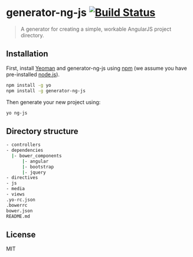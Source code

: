 # generator-ng-js  [![Build Status][travis-image]][travis-url] 
> A generator for creating a simple, workable AngularJS project directory.

## Installation

First, install [Yeoman](http://yeoman.io) and generator-ng-js using [npm](https://www.npmjs.com/) (we assume you have pre-installed [node.js](https://nodejs.org/)).

```bash
npm install -g yo
npm install -g generator-ng-js
```

Then generate your new project using:

```bash
yo ng-js
```

## Directory structure

```bash
- controllers
- dependencies
  |- bower_components
      |- angular
      |- bootstrap
      |- jquery
- directives
- js
- media
- views
.yo-rc.json
.bowerrc
bower.json
README.md
```

## License

MIT



[travis-image]: https://travis-ci.org/nikhilraghava/generator-ng-js.svg?branch=master
[travis-url]: https://travis-ci.org/nikhilraghava/generator-ng-js

